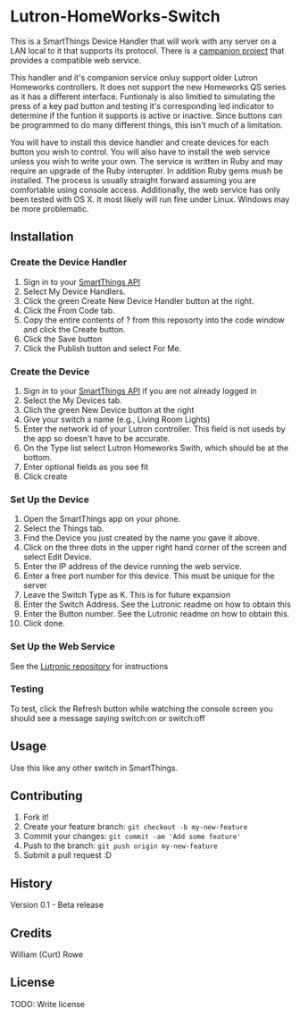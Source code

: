# Lutron-HomeWorks-Switch
This is a SmartThings Device Handler that will work with any server on a LAN local to it that supports its protocol. There is a [campanion project](https://github.com/gcortes/Lutronic) that provides a compatible web service.

This handler and it's companion service onluy support older Lutron Homeworks controllers. It does not support the new Homeworks QS series as it has a different interface. Funtionaly is also limitied to simulating the press of a key pad button and testing it's corresponding led indicator to determine if the funtion it supports is active or inactive. Since buttons can be programmed to do many different things, this isn't much of a limitation.

You will have to install this device handler and create devices for each button you wish to control. You will also have to install the web service unless you wish to write your own. The service is written in Ruby and may require an upgrade of the Ruby interupter. In addition Ruby gems mush be installed. The process is usually straight forward assuming you are comfortable using console access. Additionally, the web service has only been tested with OS X. It most likely will run fine under Linux. Windows may be more problematic.

## Installation

### Create the Device Handler

1. Sign in to your [SmartThings API](graph.api.smartthings.com)
2. Select My Device Handlers.
3. Click the green Create New Device Handler button at the right.
4. Click the From Code tab.
5. Copy the entire contents of ? from this reposorty into the code window and click the Create button.
6. Click the Save button
7. Click the Publish button and select For Me.

### Create the Device

1. Sign in to your [SmartThings API](graph.api.smartthings.com) if you are not already logged in
2. Select the My Devices tab.
3. Clich the green New Device button at the right
4. Give your switch a name (e.g., Living Room Lights)
5. Enter the network id of your Lutron controller. This field is not useds by the app so doesn't have to be accurate.
6. On the Type list select Lutron Homeworks Swith, which should be at the bottom.
7. Enter optional fields as you see fit
8. Click create

### Set Up the Device

1. Open the SmartThings app on your phone.
2. Select the Things tab.
3. Find the Device you just created by the name you gave it above.
4. Click on the three dots in the upper right hand corner of the screen and select Edit Device.
5. Enter the IP address of the device running the web service.
6. Enter a free port number for this device. This must be unique for the server
7. Leave the Switch Type as K. This is for future expansion
8. Enter the Switch Address. See the Lutronic readme on how to obtain this
9. Enter the Button number. See the Lutronic readme on how to obtain this.
10. Click done.
 
### Set Up the Web Service

See the [Lutronic repository](https://github.com/gcortes/Lutronic) for instructions

### Testing

To test, click the Refresh button while watching the console screen you should see a message saying switch:on or switch:off

## Usage

Use this like any other switch in SmartThings.

## Contributing

1. Fork it!
2. Create your feature branch: `git checkout -b my-new-feature`
3. Commit your changes: `git commit -am 'Add some feature'`
4. Push to the branch: `git push origin my-new-feature`
5. Submit a pull request :D

## History

Version 0.1 - Beta release

## Credits

William (Curt) Rowe

## License

TODO: Write license
